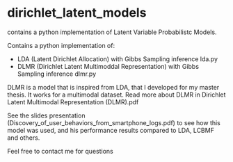 # dirichlet_latent_models
contains a python implementation of Latent Variable Probabilistc Models.

Contains a python implementation of:
- LDA (Latent Dirichlet Allocation) with Gibbs Sampling inference lda.py
- DLMR (Dirichlet Latent Multimoddal Representation) with Gibbs Sampling inference dlmr.py

DLMR is a model that is inspired from LDA, that I developed for my master thesis. It works for a multimodal dataset. Read more about DLMR in Dirichlet Latent Multimodal Representation (DLMR).pdf

See the slides presentation (Discovery_of_user_behaviors_from_smartphone_logs.pdf) to see how this model was used, and his performance results compared to LDA, LCBMF and others.

Feel free to contact me for questions
